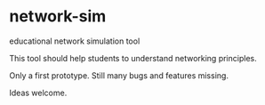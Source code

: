 # network-sim
educational network simulation tool

This tool should help students to understand networking principles. 

Only a first prototype. 
Still many bugs and features missing.

Ideas welcome. 

